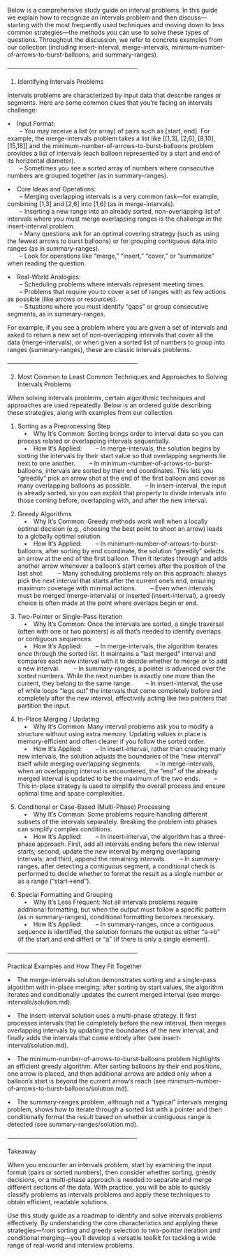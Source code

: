 Below is a comprehensive study guide on interval problems. In this guide we explain how to recognize an intervals problem and then discuss—starting with the most frequently used techniques and moving down to less common strategies—the methods you can use to solve these types of questions. Throughout the discussion, we refer to concrete examples from our collection (including insert-interval, merge-intervals, minimum-number-of-arrows-to-burst-balloons, and summary-ranges).

──────────────────────────────

1. Identifying Intervals Problems

Intervals problems are characterized by input data that describe ranges or segments. Here are some common clues that you’re facing an intervals challenge:

• Input Format:  
  – You may receive a list (or array) of pairs such as [start, end]. For example, the merge-intervals problem takes a list like [[1,3], [2,6], [8,10], [15,18]] and the minimum-number-of-arrows-to-burst-balloons problem provides a list of intervals (each balloon represented by a start and end of its horizontal diameter).  
  – Sometimes you see a sorted array of numbers where consecutive numbers are grouped together (as in summary-ranges).

• Core Ideas and Operations:  
  – Merging overlapping intervals is a very common task—for example, combining [1,3] and [2,6] into [1,6] (as in merge-intervals).  
  – Inserting a new range into an already sorted, non-overlapping list of intervals where you must merge overlapping ranges is the challenge in the insert-interval problem.  
  – Many questions ask for an optimal covering strategy (such as using the fewest arrows to burst balloons) or for grouping contiguous data into ranges (as in summary-ranges).  
  – Look for operations like “merge,” “insert,” “cover,” or “summarize” when reading the question.

• Real-World Analogies:  
  – Scheduling problems where intervals represent meeting times.  
  – Problems that require you to cover a set of ranges with as few actions as possible (like arrows or resources).  
  – Situations where you must identify “gaps” or group consecutive segments, as in summary-ranges.

For example, if you see a problem where you are given a set of intervals and asked to return a new set of non-overlapping intervals that cover all the data (merge-intervals), or when given a sorted list of numbers to group into ranges (summary-ranges), these are classic intervals problems.

──────────────────────────────

2. Most Common to Least Common Techniques and Approaches to Solving Intervals Problems

When solving intervals problems, certain algorithmic techniques and approaches are used repeatedly. Below is an ordered guide describing these strategies, along with examples from our collection.

1. Sorting as a Preprocessing Step  
 • Why It’s Common: Sorting brings order to interval data so you can process related or overlapping intervals sequentially.  
 • How It’s Applied:
  – In merge-intervals, the solution begins by sorting the intervals by their start value so that overlapping segments lie next to one another.
  – In minimum-number-of-arrows-to-burst-balloons, intervals are sorted by their end coordinates. This lets you “greedily” pick an arrow shot at the end of the first balloon and cover as many overlapping balloons as possible.
  – In insert-interval, the input is already sorted, so you can exploit that property to divide intervals into those coming before, overlapping with, and after the new interval.

2. Greedy Algorithms  
 • Why It’s Common: Greedy methods work well when a locally optimal decision (e.g., choosing the best point to shoot an arrow) leads to a globally optimal solution.  
 • How It’s Applied:
  – In minimum-number-of-arrows-to-burst-balloons, after sorting by end coordinate, the solution “greedily” selects an arrow at the end of the first balloon. Then it iterates through and adds another arrow whenever a balloon’s start comes after the position of the last shot.
  – Many scheduling problems rely on this approach: always pick the next interval that starts after the current one’s end, ensuring maximum coverage with minimal actions.
  – Even when intervals must be merged (merge-intervals) or inserted (insert-interval), a greedy choice is often made at the point where overlaps begin or end.

3. Two-Pointer or Single-Pass Iteration  
 • Why It’s Common: Once the intervals are sorted, a single traversal (often with one or two pointers) is all that’s needed to identify overlaps or contiguous sequences.  
 • How It’s Applied:
  – In merge-intervals, the algorithm iterates once through the sorted list. It maintains a “last merged” interval and compares each new interval with it to decide whether to merge or to add a new interval.
  – In summary-ranges, a pointer is advanced over the sorted numbers. While the next number is exactly one more than the current, they belong to the same range.
  – In insert-interval, the use of while loops “legs out” the intervals that come completely before and completely after the new interval, effectively acting like two pointers that partition the input.

4. In-Place Merging / Updating  
 • Why It’s Common: Many interval problems ask you to modify a structure without using extra memory. Updating values in place is memory-efficient and often clearer if you follow the sorted order.  
 • How It’s Applied:
  – In insert-interval, rather than creating many new intervals, the solution adjusts the boundaries of the “new interval” itself while merging overlapping segments.
  – In merge-intervals, when an overlapping interval is encountered, the “end” of the already merged interval is updated to be the maximum of the two ends.
  – This in-place strategy is used to simplify the overall process and ensure optimal time and space complexities.

5. Conditional or Case-Based (Multi-Phase) Processing  
 • Why It’s Common: Some problems require handling different subsets of the intervals separately. Breaking the problem into phases can simplify complex conditions.  
 • How It’s Applied:
  – In insert-interval, the algorithm has a three-phase approach. First, add all intervals ending before the new interval starts; second, update the new interval by merging overlapping intervals; and third, append the remaining intervals.
  – In summary-ranges, after detecting a contiguous segment, a conditional check is performed to decide whether to format the result as a single number or as a range (“start->end”).

6. Special Formatting and Grouping  
 • Why It’s Less Frequent: Not all intervals problems require additional formatting, but when the output must follow a specific pattern (as in summary-ranges), conditional formatting becomes necessary.  
 • How It’s Applied:
  – In summary-ranges, once a contiguous sequence is identified, the solution formats the output as either “a->b” (if the start and end differ) or “a” (if there is only a single element).

──────────────────────────────

Practical Examples and How They Fit Together

• The merge-intervals solution demonstrates sorting and a single-pass algorithm with in-place merging: after sorting by start values, the algorithm iterates and conditionally updates the current merged interval (see merge-intervals/solution.md).

• The insert-interval solution uses a multi-phase strategy. It first processes intervals that lie completely before the new interval, then merges overlapping intervals by updating the boundaries of the new interval, and finally adds the intervals that come entirely after (see insert-interval/solution.md).

• The minimum-number-of-arrows-to-burst-balloons problem highlights an efficient greedy algorithm. After sorting balloons by their end positions, one arrow is placed, and then additional arrows are added only when a balloon’s start is beyond the current arrow’s reach (see minimum-number-of-arrows-to-burst-balloons/solution.md).

• The summary-ranges problem, although not a “typical” intervals merging problem, shows how to iterate through a sorted list with a pointer and then conditionally format the result based on whether a contiguous range is detected (see summary-ranges/solution.md).

──────────────────────────────

Takeaway

When you encounter an intervals problem, start by examining the input format (pairs or sorted numbers), then consider whether sorting, greedy decisions, or a multi-phase approach is needed to separate and merge different sections of the data. With practice, you will be able to quickly classify problems as intervals problems and apply these techniques to obtain efficient, readable solutions.

Use this study guide as a roadmap to identify and solve intervals problems effectively. By understanding the core characteristics and applying these strategies—from sorting and greedy selection to two-pointer iteration and conditional merging—you’ll develop a versatile toolkit for tackling a wide range of real-world and interview problems.